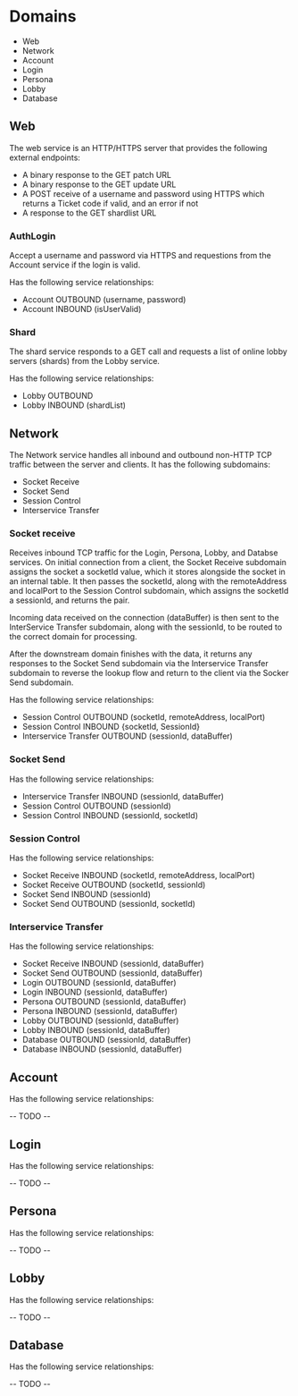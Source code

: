 # Domains

* Web
* Network
* Account
* Login
* Persona
* Lobby
* Database

## Web

The web service is an HTTP/HTTPS server that provides the following external endpoints:

* A binary response to the GET patch URL
* A binary response to the GET update URL
* A POST receive of a username and password using HTTPS which returns a Ticket code if valid, and an error if not
* A response to the GET shardlist URL

### AuthLogin
Accept a username and password via HTTPS and requestions from the Account service if the login is valid.

Has the following service relationships:

* Account OUTBOUND (username, password)
* Account INBOUND (isUserValid)

### Shard
The shard service responds to a GET call and requests a list of online lobby servers (shards) from the Lobby service.

Has the following service relationships:

* Lobby OUTBOUND
* Lobby INBOUND (shardList)

## Network

The Network service handles all inbound and outbound non-HTTP TCP traffic between the server and clients. It has the following subdomains:

* Socket Receive
* Socket Send
* Session Control
* Interservice Transfer

### Socket receive

Receives inbound TCP traffic for the Login, Persona, Lobby, and Databse services. On initial connection from a client, the Socket Receive subdomain assigns the socket a socketId value, which it stores alongside the socket in an internal table. It then passes the socketId, along with the remoteAddress and localPort to the Session Control subdomain, which assigns the socketId a sessionId, and returns the pair.

Incoming data received on the connection (dataBuffer) is then sent to the InterService Transfer subdomain, along with the sessionId, to be routed to the correct domain for processing.

After the downstream domain finishes with the data, it returns any responses to the Socket Send subdomain via the Interservice Transfer subdomain to reverse the lookup flow and return to the client via the Socker Send subdomain.

Has the following service relationships:

* Session Control OUTBOUND (socketId, remoteAddress, localPort)
* Session Control INBOUND {socketId, SessionId}
* Interservice Transfer OUTBOUND (sessionId, dataBuffer)

### Socket Send

Has the following service relationships:

* Interservice Transfer INBOUND (sessionId, dataBuffer)
* Session Control OUTBOUND (sessionId)
* Session Control INBOUND (sessionId, socketId)

### Session Control

Has the following service relationships:

* Socket Receive INBOUND (socketId, remoteAddress, localPort)
* Socket Receive OUTBOUND (socketId, sessionId)
* Socket Send INBOUND (sessionId)
* Socket Send OUTBOUND (sessionId, socketId)

### Interservice Transfer

Has the following service relationships:

* Socket Receive INBOUND (sessionId, dataBuffer)
* Socket Send OUTBOUND (sessionId, dataBuffer)
* Login OUTBOUND (sessionId, dataBuffer)
* Login INBOUND (sessionId, dataBuffer)
* Persona OUTBOUND (sessionId, dataBuffer)
* Persona INBOUND (sessionId, dataBuffer)
* Lobby OUTBOUND (sessionId, dataBuffer)
* Lobby INBOUND (sessionId, dataBuffer)
* Database OUTBOUND (sessionId, dataBuffer)
* Database INBOUND (sessionId, dataBuffer)

## Account

Has the following service relationships:

-- TODO --

## Login

Has the following service relationships:

-- TODO --

## Persona

Has the following service relationships:

-- TODO --

## Lobby

Has the following service relationships:

-- TODO --

## Database

Has the following service relationships:

-- TODO --
